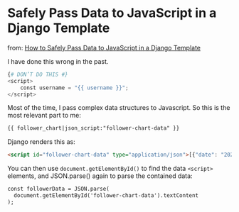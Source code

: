 # Safely Pass Data to JavaScript in a Django Template

from: [How to Safely Pass Data to JavaScript in a Django Template](https://adamj.eu/tech/2022/10/06/how-to-safely-pass-data-to-javascript-in-a-django-template/)

I have done this wrong in the past.

```python
{# DON’T DO THIS #}
<script>
    const username = "{{ username }}";
</script>
```

Most of the time, I pass complex data structures to Javascript. So this is the most relevant part to me:

```html
{{ follower_chart|json_script:"follower-chart-data" }}
```

Django renders this as:

```html
<script id="follower-chart-data" type="application/json">[{"date": "2022-10-05", "count": 11}, {"date": "2022-10-06", "count": 12}]</script>
```

You can then use `document.getElementById()` to find the data `<script>` elements, and JSON.parse() again to parse the contained data:

```html
const followerData = JSON.parse(
  document.getElementById('follower-chart-data').textContent
);
```
